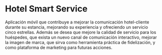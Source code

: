 # Hotel Smart Service

Aplicación móvil que contribuye a mejorar la comunicación hotel-cliente durante su estancia, mejorando su experiencia y ofreciendo un servicio cinco estrellas. Además se desea que mejore la calidad de servicio para los huéspedes, que exista un nuevo canal de comunicación interactivo, mejorar la imagen de marca, que sirva como herramienta práctica de fidelización, y como plataforma de marketing para futuras acciones.